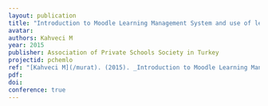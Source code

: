 ```yaml
---
layout: publication
title: "Introduction to Moodle Learning Management System and use of learning objects"
avatar:
authors: Kahveci M
year: 2015
publisher: Association of Private Schools Society in Turkey
projectid: pchemlo
ref: "[Kahveci M](/murat). (2015). _Introduction to Moodle Learning Management System and use of learning objects_. Paper presented at the Association of Private Schools Society in Turkey. [Workshop]. Kaya Plazzo Hotel, Antalya, Turkey. January 28 - 31, 2015."
pdf:
doi:
conference: true
---
```

